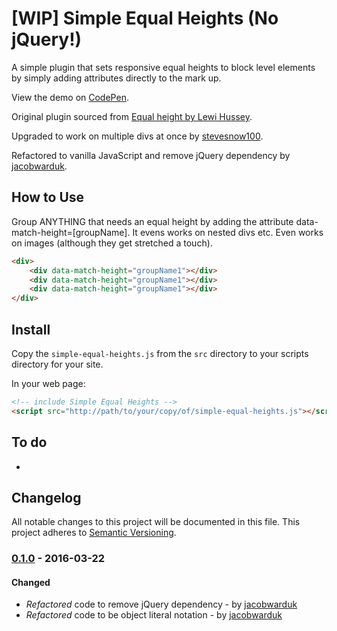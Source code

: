 # [WIP] Simple Equal Heights (No jQuery!)

A simple plugin that sets responsive equal heights to block level elements by simply adding attributes directly to the mark up.

View the demo on [CodePen]().

Original plugin sourced from [Equal height by Lewi Hussey](http://codepen.io/Lewitje/pen/YybQEP).

Upgraded to work on multiple divs at once by [stevesnow100](https://github.com/stevesnow100).

Refactored to vanilla JavaScript and remove jQuery dependency by [jacobwarduk](https://github.com/jacobwarduk).


## How to Use
Group ANYTHING that needs an equal height by adding the attribute data-match-height=[groupName].
It evens works on nested divs etc. Even works on images (although they get stretched a touch).

```html
<div>
    <div data-match-height="groupName1"></div>
    <div data-match-height="groupName1"></div>
    <div data-match-height="groupName1"></div>
</div>
```

## Install
Copy the `simple-equal-heights.js` from the `src` directory to your scripts directory for your site.

In your web page:
```html
<!-- include Simple Equal Heights -->
<script src="http://path/to/your/copy/of/simple-equal-heights.js"></script>
```

## To do
 -

## Changelog
All notable changes to this project will be documented in this file.
This project adheres to [Semantic Versioning](http://semver.org).


### [0.1.0]() - 2016-03-22
#### Changed
 - *Refactored* code to remove jQuery dependency - by [jacobwarduk](https://github.com/jacobwarduk)
 - *Refactored* code to be object literal notation - by [jacobwarduk](https://github.com/jacobwarduk)
